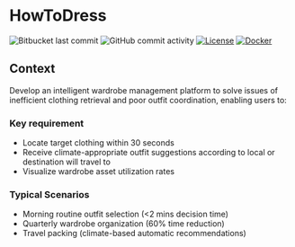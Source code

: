 # HowToDress

![Bitbucket last commit](https://img.shields.io/github/last-commit/huangshijie/HowToDress/main)
![GitHub commit activity](https://img.shields.io/github/commit-activity/w/huangshijie/HowToDress)
[![License](https://img.shields.io/github/license/huangshijie/HowToDress)](.)
[![Docker](https://img.shields.io/badge/docker-latest-blue?logo=docker)](.)


## Context

Develop an intelligent wardrobe management platform to solve issues of inefficient clothing retrieval and poor outfit coordination, enabling users to:

### Key requirement

- Locate target clothing within 30 seconds
- Receive climate-appropriate outfit suggestions according to local or destination will travel to  
- Visualize wardrobe asset utilization rates

### ​​Typical Scenarios​​

- Morning routine outfit selection (<2 mins decision time)
- Quarterly wardrobe organization (60% time reduction)
- Travel packing (climate-based automatic recommendations)

